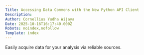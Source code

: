 ```yaml
---
Title: Accessing Data Commons with the New Python API Client
Description: 
Author: Cornellius Yudha Wijaya
Date: 2025-10-16T16:17:40.000Z
Robots: noindex,nofollow
Template: index
---
```

Easily acquire data for your analysis via reliable sources.